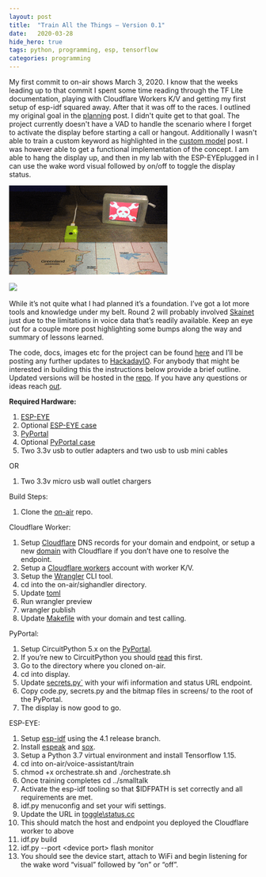 ```yaml
---
layout:	post
title:	"Train All the Things — Version 0.1"
date:	2020-03-28
hide_hero: true
tags: python, programming, esp, tensorflow
categories: programming
---
```


My first commit to on-air shows March 3, 2020. I know that the weeks leading up to that commit I spent some time reading through the TF Lite documentation, playing with Cloudflare Workers K/V and getting my first setup of esp-idf squared away. After that it was off to the races. I outlined my original goal in the [planning](https://burningdaylight.io/posts/train-all-the-things-planning/) post. I didn't quite get to that goal. The project currently doesn't have a VAD to handle the scenario where I forget to activate the display before starting a call or hangout. Additionally I wasn't able to train a custom keyword as highlighted in the [custom model](https://burningdaylight.io/posts/train-all-the-things-custom-model/) post. I was however able to get a functional implementation of the concept. I am able to hang the display up, and then in my lab with the ESP-EYEplugged in I can use the wake word visual followed by on/off to toggle the display status.

![](/assets/img/blog/0C-2uoh95x7lHo8Fk.gif)

![](/assets/img/blog/0ygsQSW9CnHHNsacv.gif)

While it’s not quite what I had planned it’s a foundation. I’ve got a lot more tools and knowledge under my belt. Round 2 will probably involved [Skainet](https://github.com/espressif/esp-skainet) just due to the limitations in voice data that’s readily available. Keep an eye out for a couple more post highlighting some bumps along the way and summary of lessons learned.

The code, docs, images etc for the project can be found [here](https://github.com/n0mn0m/on-air) and I’ll be posting any further updates to [HackadayIO](https://hackaday.io/project/170228-on-air). For anybody that might be interested in building this the instructions below provide a brief outline. Updated versions will be hosted in the [repo](https://github.com/n0mn0m/on-air/tree/main/docs). If you have any questions or ideas reach [out](mailto:n0mn0m@burningdaylight.io).

**Required Hardware:**

1. [ESP-EYE](https://www.espressif.com/en/products/hardware/esp-eye/overview)
2. Optional [ESP-EYE case](https://www.thingiverse.com/thing:3586384)
3. [PyPortal](https://www.adafruit.com/product/4116)
4. Optional [PyPortal case](https://www.thingiverse.com/thing:3469747)
5. Two 3.3v usb to outler adapters and two usb to usb mini cables

OR

1. Two 3.3v micro usb wall outlet chargers

Build Steps:

1. Clone the [on-air](https://github.com/n0mn0m/on-air) repo.

Cloudflare Worker:

1. Setup [Cloudflare](https://www.cloudflare.com/dns/) DNS records for your domain and endpoint, or setup a new [domain](https://www.cloudflare.com/products/registrar/) with Cloudflare if you don’t have one to resolve the endpoint.
2. Setup a [Cloudflare workers](https://workers.cloudflare.com/) account with worker K/V.
3. Setup the [Wrangler](https://developers.cloudflare.com/workers/tooling/wrangler) CLI tool.
4. cd into the on-air/sighandler directory.
5. Update [toml](https://github.com/n0mn0m/on-air/tree/main/sighandler/wrangler.toml)
6. Run wrangler preview
7. wrangler publish
8. Update [Makefile](https://github.com/n0mn0m/on-air/tree/main/sighandler/Makefile) with your domain and test calling.

PyPortal:

1. Setup CircuitPython 5.x on the [PyPortal](https://circuitpython.org/board/pyportal/).
2. If you’re new to CircuitPython you should [read](https://learn.adafruit.com/welcome-to-circuitpython/circuitpython-essentials) this first.
3. Go to the directory where you cloned on-air.
4. cd into display.
5. Update [secrets.py`](https://github.com/n0mn0m/on-air/tree/main/display/secrets.py) with your wifi information and status URL endpoint.
6. Copy code.py, secrets.py and the bitmap files in screens/ to the root of the PyPortal.
7. The display is now good to go.
 
ESP-EYE:

1. Setup [esp-idf](https://docs.espressif.com/projects/esp-idf/en/latest/esp32/get-started/) using the 4.1 release branch.
2. Install [espeak](http://espeak.sourceforge.net/) and [sox](http://sox.sourceforge.net/).
3. Setup a Python 3.7 virtual environment and install Tensorflow 1.15.
4. cd into on-air/voice-assistant/train
5. chmod +x orchestrate.sh and ./orchestrate.sh
6. Once training completes cd ../smalltalk
7. Activate the esp-idf tooling so that $IDFPATH is set correctly and all requirements are met.
8. idf.py menuconfig and set your wifi settings.
9. Update the URL in [toggle\status.cc](https://github.com/n0mn0m/on-air/tree/main/voice-assistant/smalltalk/main/http/togglestatus.cc)
10. This should match the host and endpoint you deployed the Cloudflare worker to above
11. idf.py build
12. idf.py --port \<device port\> flash monitor
13. You should see the device start, attach to WiFi and begin listening for the wake word “visual” followed by “on” or “off”.
